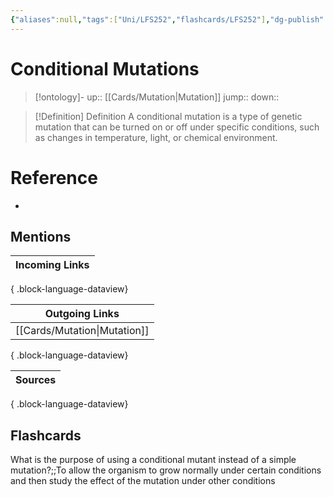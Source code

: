 ```yaml
---
{"aliases":null,"tags":["Uni/LFS252","flashcards/LFS252"],"dg-publish":true,"permalink":"/cards/conditional-mutations/","dgPassFrontmatter":true}
---
```


# Conditional Mutations

> [!ontology]-
> up:: [[Cards/Mutation\|Mutation]]
> jump:: 
> down:: 

> [!Definition] Definition
> A conditional mutation is a type of genetic mutation that can be turned on or off under specific conditions, such as changes in temperature, light, or chemical environment.

# Reference

- 

## Mentions

| Incoming Links |
| -------------- |

{ .block-language-dataview}

| Outgoing Links                  |
| ------------------------------- |
| [[Cards/Mutation\|Mutation]] |

{ .block-language-dataview}

| Sources |
| ------- |

{ .block-language-dataview}

## Flashcards

What is the purpose of using a conditional mutant instead of a simple mutation?;;To allow the organism to grow normally under certain conditions and then study the effect of the mutation under other conditions
